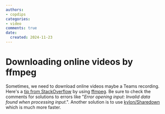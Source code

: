 ```yaml
---
authors:
- copdips
categories:
- video
comments: true
date:
  created: 2024-11-23
---
```


# Downloading online videos by ffmpeg

Sometimes, we need to download online videos maybe a Teams recording. Here's a [tip from StackOverflow](https://stackoverflow.com/a/72653505/5095636) by using [ffmpeg](https://www.gyan.dev/ffmpeg/builds/). Be sure to check the comments for solutions to errors like "*Error opening input: Invalid data found when processing input*.". Another solution is to use [kylon/Sharedown](https://github.com/kylon/Sharedown) which is much more faster.

